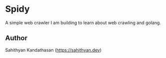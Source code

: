# Spidy

A simple web crawler I am building to learn about web crawling and golang.

## Author

Sahithyan Kandathasan (https://sahithyan.dev)
